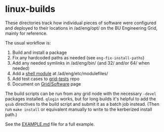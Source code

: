 # linux-builds

These directories track how individual pieces of software were configured and
deployed to their locations in /ad/eng/opt/ on the BU Engineering Grid, mainly
for reference.

The usual workflow is:

 1. Build and install a package
 2. Fix any hardcoded paths as needed (see `eng-fix-install-paths`)
 3. Add any needed symlinks in /ad/eng/bin/ (and 32/ and/or 64/ when needed)
 4. Add a [shell module] at /ad/eng/etc/modulefiles/
 5. Add test cases to [grid-tests] repo
 6. Document on [Grid/Software] page

The build scripts can be run from any grid node with the necessary `-devel`
packages installed.  `qlogin` works, but for long builds it's helpful to add
the `qsub` directives to the build script and submit it as a batch job instead.
(Then run `make install` or equivalent manually to write to the kerberized
install path.)

See the [EXAMPLE.md](EXAMPLE.md) file for a full example.

[shell module]: https://github.com/eng-it/modulefiles
[grid-tests]: https://github.com/eng-it/grid-tests
[Grid/Software]: http://collaborate.bu.edu/engit/Grid/Software

